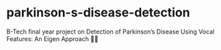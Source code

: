 # parkinson-s-disease-detection
B-Tech final year project on Detection of Parkinson’s Disease Using Vocal Features: An Eigen Approach 🤖🧠
